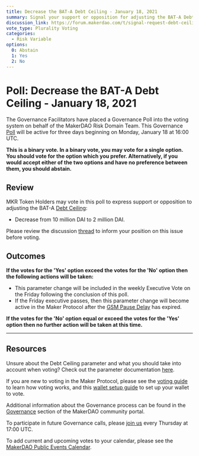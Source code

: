 ```yaml
---
title: Decrease the BAT-A Debt Ceiling - January 18, 2021
summary: Signal your support or opposition for adjusting the BAT-A Debt Ceiling from 10 million DAI to 2 million DAI.
discussion_link: https://forum.makerdao.com/t/signal-request-debt-ceiling-adjustments-11th-jan-2021/6005
vote_type: Plurality Voting
categories:
  - Risk Variable
options:
  0: Abstain
  1: Yes
  2: No
---
```


# Poll: Decrease the BAT-A Debt Ceiling - January 18, 2021

The Governance Facilitators have placed a Governance Poll into the voting system on behalf of the MakerDAO Risk Domain Team. This Governance [Poll](https://community-development.makerdao.com/en/learn/governance/on-chain-gov) will be active for three days beginning on Monday, January 18 at 16:00 UTC.

**This is a binary vote. In a binary vote, you may vote for a single option. You should vote for the option which you prefer. Alternatively, if you would accept either of the two options and have no preference between them, you should abstain.**

## Review

MKR Token Holders may vote in this poll to express support or opposition to adjusting the BAT-A [Debt Ceiling](https://community-development.makerdao.com/en/learn/governance/param-debt-ceiling):

- Decrease from 10 million DAI to 2 million DAI.

Please review the discussion [thread](https://forum.makerdao.com/t/signal-request-debt-ceiling-adjustments-11th-jan-2021/6005) to inform your position on this issue before voting.

## Outcomes

**If the votes for the 'Yes' option exceed the votes for the 'No' option then the following actions will be taken:**

- This parameter change will be included in the weekly Executive Vote on the Friday following the conclusion of this poll.
- If the Friday executive passes, then this parameter change will become active in the Maker Protocol after the [GSM Pause Delay](https://community-development.makerdao.com/en/learn/governance/param-gsm-pause-delay) has expired.

**If the votes for the 'No' option equal or exceed the votes for the 'Yes' option then no further action will be taken at this time.**

---

## Resources

Unsure about the Debt Ceiling parameter and what you should take into account when voting? Check out the parameter documentation [here](https://community-development.makerdao.com/en/learn/governance/param-debt-ceiling).

If you are new to voting in the Maker Protocol, please see the [voting guide](https://community-development.makerdao.com/en/learn/governance/how-voting-works/) to learn how voting works, and this [wallet setup guide](https://community-development.makerdao.com/en/learn/governance/voting-setup/) to set up your wallet to vote.

Additional information about the Governance process can be found in the [Governance](https://community-development.makerdao.com/en/learn/governance) section of the MakerDAO community portal.

To participate in future Governance calls, please [join us](https://github.com/makerdao/community/tree/master/governance/governance-and-risk-meetings) every Thursday at 17:00 UTC.

To add current and upcoming votes to your calendar, please see the [MakerDAO Public Events Calendar](https://calendar.google.com/calendar/embed?src=makerdao.com_3efhm2ghipksegl009ktniomdk%40group.calendar.google.com&ctz=UTC&mode=week&showCalendars=0&showPrint=0).
